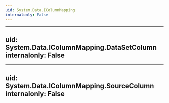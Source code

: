 ```yaml
---
uid: System.Data.IColumnMapping
internalonly: False
---
```


---
uid: System.Data.IColumnMapping.DataSetColumn
internalonly: False
---

---
uid: System.Data.IColumnMapping.SourceColumn
internalonly: False
---
